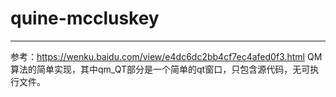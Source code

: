 # quine-mccluskey
-----
参考：https://wenku.baidu.com/view/e4dc6dc2bb4cf7ec4afed0f3.html
  QM算法的简单实现，其中qm_QT部分是一个简单的qt窗口，只包含源代码，无可执行文件。
